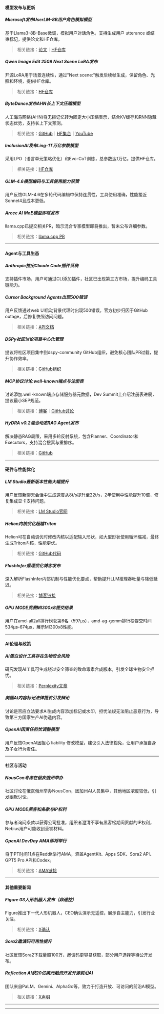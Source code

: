 #### **模型发布与更新**  
##### Microsoft发布UserLM-8B用户角色模拟模型  
基于Llama3-8B-Base微调，模拟用户对话角色，支持生成用户 utterance 或结束标记，提供论文和HF仓库。  
 > 相关链接：[论文](https://arxiv.org/abs/2510.06552)｜[HF仓库](https://huggingface.co/microsoft/UserLM-8b)  

##### Qwen Image Edit 2509 Next Scene LoRA发布  
开源LoRA用于场景连续性，通过"Next scene:"触发后续帧生成，保留角色、光照和环境，提供HF仓库。  
 > 相关链接：[HF仓库](https://huggingface.co/lovis93/next-scene-qwen-image-lora-2509)  

##### ByteDance发布AHN长上下文压缩模型  
人工海马网络(AHN)将无损记忆转为固定大小压缩表示，结合KV缓存和RNN隐藏状态优势，支持长上下文预测。  
 > 相关链接：[GitHub](https://github.com/ByteDance-Seed/AHN)｜[HF集合](https://huggingface.co/collections/ByteDance-Seed/ahn-68e6130d08ed0f5a1b622829)｜[YouTube](https://youtu.be/oN0nViY4gn4)  

##### InclusionAI发布Ling-1T万亿参数模型  
采用LPO（语言单元策略优化）和Evo-CoT训练，总参数达1万亿，提供HF仓库。  
 > 相关链接：[HF仓库](https://huggingface.co/inclusionAI/Ling-1T)  

##### GLM-4.6模型编码与工具使用能力获赞  
用户反馈GLM-4.6在多轮代码编辑中保持连贯性，工具使用准确，性能接近Sonnet4且成本更低。  

##### Arcee AI MoE模型即将发布  
llama.cpp已提交相关PR，暗示混合专家模型即将推出，暂未公布详细参数。  
 > 相关链接：[llama.cpp PR](https://github.com/ggml-org/llama.cpp/pull/16477)  

 

 ---  


#### **Agent与工具生态**  
##### Anthropic推出Claude Code插件系统  
支持插件市场，用户可通过CLI添加插件，社区已出现第三方市场，提升编码工具链能力。  

##### Cursor Background Agents出现500错误  
用户反馈通过web UI启动背景代理时出现500错误，官方初步归因于GitHub outage，后修复快照访问问题。  
 > 相关链接：[API文档](https://cursor.com/docs/background-agent/api/overview)  

##### DSPy社区讨论项目中心化管理  
提议将社区项目集中到dspy-community GitHub组织，避免核心团队PR过载，提升协作效率。  
 > 相关链接：[GitHub组织](https://github.com/dspy-community)  

##### MCP协议讨论.well-known端点与注册表  
讨论添加.well-known端点存储服务器元数据，Dev Summit上介绍注册表进展，提议最小SEP规范。  
 > 相关链接：[博客](https://blog.modelcontextprotocol.io/posts/2025-09-26-mcp-next-version-update/#server-identity)｜[GitHub讨论](https://github.com/modelcontextprotocol/modelcontextprotocol/discussions/1147)  

##### HyDRA v0.2混合动态RAG Agent发布  
解决静态RAG局限，采用多轮反射系统，包含Planner、Coordinator和Executors，支持混合搜索与重排序。  
 > 相关链接：[GitHub](https://github.com/hassenhamdi/HyDRA)  

 

 ---  


#### **硬件与性能优化**  
##### LM Studio最新版本性能大幅提升  
用户反馈新聊天会话中生成速度从8t/s提升至22t/s，2年使用中性能提升10倍，修复集成显卡支持问题。  
 > 相关链接：[LM Studio官网](https://lmstudio.ai/)  

##### Helion内核优化超越Triton  
Helion可在自动调优时修改内核以适配输入形状，如大型形状使用循环缩减，最终生成Triton内核，性能更优。  
 > 相关链接：[GitHub代码](https://github.com/fla-org/flash-linear-attention/tree/main/fla/ops)  

##### FlashInfer推理优化博客发布  
深入解析FlashInfer内部机制与性能优化要点，帮助提升LLM推理吞吐量与降低延迟。  
 > 相关链接：[博客链接](https://ydnyshhh.github.io/posts/flash_infer/)  

##### GPU MODE竞赛MI300x8提交结果  
用户在amd-all2all排行榜获第6名（597µs），amd-ag-gemm排行榜提交时间534µs-674µs，展示MI300x8性能。  

 

 ---  


#### **AI伦理与政策**  
##### AI蛋白设计工具存在生物安全风险  
研究发现AI工具可生成绕过安全筛查的致命毒素合成版本，引发全球生物安全担忧。  
 > 相关链接：[Perplexity文章](https://www.perplexity.ai/discover/tech/microsoft-discovers-ai-can-byp-PUpRXau9TNSQE7drj5HfnA)  

##### 美国AI内容标记法律提议引发辩论  
讨论是否应立法要求AI生成内容添加标记或水印，担忧法规无法阻止恶意行为，导致第三方国家生产AI伪造内容。  

##### OpenAI因责任担忧调整模型  
用户反馈OpenAI因担心 liability 修改模型，建议引入法律豁免，让用户承担自身及子女行为责任。  

 

 ---  


#### **社区与活动**  
##### NousCon考虑在俄亥俄州举办  
社区讨论在俄亥俄州举办NousCon，因加州AI人员集中，其他地区浓度较低，引发幽默讨论。  

##### GPU MODE黑客松条款与IP权利  
参与者询问条款以获得公司批准，组织者澄清不享有黑客松期间贡献的IP权利，Nebius用户可能收到营销材料。  

##### OpenAI DevDay AMA即将举行  
将于PT时间11点在Reddit举行AMA，涵盖AgentKit、Apps SDK、Sora2 API、GPT5 Pro API和Codex。  
 > 相关链接：[AMA链接](https://www.reddit.com/r/OpenAI/comments/1o1j23g/ama_on_our_devday_launches/)  

 

 ---  


#### **其他重要新闻**  
##### Figure 03人形机器人发布（非遥控）  
Figure推出下一代人形机器人，CEO确认演示无遥控，展示自主能力，引发行业关注。  
 > 相关链接：[X确认](https://x.com/adcock_brett/status/1976272909569323500)  

##### Sora2邀请码可用性提升  
社区反馈Sora2下载量超100万，邀请码更容易获取，部分用户选择等待公开发布。  

##### Reflection AI获20亿美元融资开发开源前沿AI  
团队来自PaLM、Gemini、AlphaGo等，致力于打造开放、可访问的前沿AI模型。  
 > 相关链接：[X声明](https://xcancel.com/reflection_ai/status/1976304405369520242?s=46)  

 

 ---  

---  
